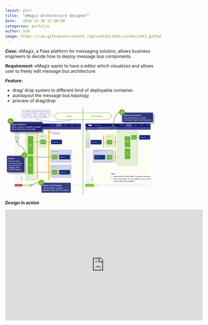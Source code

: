```yaml
---
layout: post
title:  "eMagiz Architecture designer"
date:   2016-12-30 12:00:00
categories: porfolio
author: SCH 
image: https://raw.githubusercontent.com/vietduc1441/vietduc1441.github.io/master/img/infographic_design_architecture_thumb.png
---
```

*__Case:__* eMagiz, a Paas platform for messaging solution, allows business engineers to decide how to deploy message bus components. 


*__Requirement:__* eMagiz wants to have a editor which visualizes and allows user to freely edit message bus architecture. 

*__Feature:__*

- drag/ drop system to different kind of deployable container. 
- autolayout the message bus topology
- preview of drag/drop

![Architecture designer](https://raw.githubusercontent.com/vietduc1441/vietduc1441.github.io/master/img/infographic_design_architecture.png "Architecture designer")

*__Design in action__*

<iframe width="640" height="360" src="https://www.youtube.com/embed/exZioAvMC20?rel=0" frameborder="0"></iframe>
